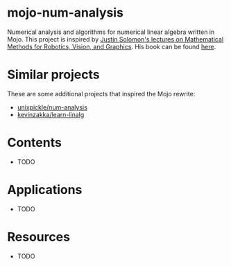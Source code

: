 # mojo-num-analysis
Numerical analysis and algorithms for numerical linear algebra written in Mojo. This project is inspired by [Justin Solomon's lectures on Mathematical Methods for Robotics, Vision, and Graphics](https://www.youtube.com/playlist?list=PLQ3UicqQtfNvQ_VzflHYKhAqZiTxOkSwi). His book can be found [here](https://people.csail.mit.edu/jsolomon/share/book/numerical_book.pdf).

# Similar projects
These are some additional projects that inspired the Mojo rewrite:
* [unixpickle/num-analysis](https://github.com/unixpickle/num-analysis?tab=readme-ov-file)
* [kevinzakka/learn-linalg](https://github.com/kevinzakka/learn-linalg?tab=readme-ov-file)

# Contents
* TODO
  
# Applications
* TODO

# Resources
* TODO

